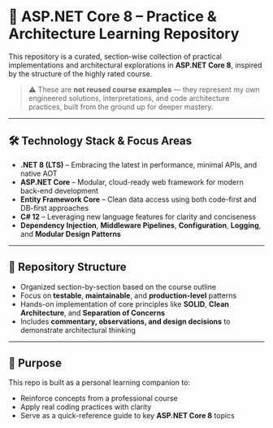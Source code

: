 # 📘 ASP.NET Core 8 – Practice & Architecture Learning Repository

This repository is a curated, section-wise collection of practical implementations and architectural explorations in **ASP.NET Core 8**, inspired by the structure of the highly rated course.

> ⚠️ These are **not reused course examples** — they represent my own engineered solutions, interpretations, and code architecture practices, built from the ground up for deeper mastery.

---

## 🛠️ Technology Stack & Focus Areas

- **.NET 8 (LTS)** – Embracing the latest in performance, minimal APIs, and native AOT  
- **ASP.NET Core** – Modular, cloud-ready web framework for modern back-end development  
- **Entity Framework Core** – Clean data access using both code-first and DB-first approaches  
- **C# 12** – Leveraging new language features for clarity and conciseness  
- **Dependency Injection**, **Middleware Pipelines**, **Configuration**, **Logging**, and **Modular Design Patterns**

---

## 🧩 Repository Structure

- Organized section-by-section based on the course outline  
- Focus on **testable**, **maintainable**, and **production-level** patterns  
- Hands-on implementation of core principles like **SOLID**, **Clean Architecture**, and **Separation of Concerns**  
- Includes **commentary, observations, and design decisions** to demonstrate architectural thinking

---

## 🎯 Purpose

This repo is built as a personal learning companion to:

- Reinforce concepts from a professional course  
- Apply real coding practices with clarity  
- Serve as a quick-reference guide to key **ASP.NET Core 8** topics
